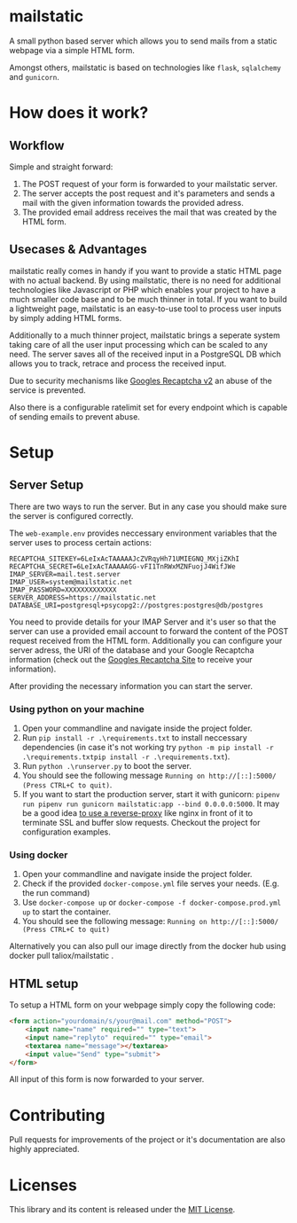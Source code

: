 # mailstatic
A small python based server which allows you to send mails from a static webpage via a simple HTML form.

Amongst others, mailstatic is based on technologies like `flask`, `sqlalchemy` and `gunicorn`. 

# How does it work?
## Workflow

Simple and straight forward:

1. The POST request of your form is forwarded to your mailstatic server. 
2. The server accepts the post request and it's parameters and sends a mail with the given information towards the provided adress.
3. The provided email address receives the mail that was created by the HTML form.

## Usecases & Advantages

mailstatic really comes in handy if you want to provide a static HTML page with no actual backend.
By using mailstatic, there is no need for additional technologies like Javascript or PHP which enables your project to have a much smaller code base and to be much thinner in total. If you want to build a lightweight page, mailstatic is an easy-to-use tool to process user inputs by simply adding HTML forms.

Additionally to a much thinner project, mailstatic brings a seperate system taking care of all the user input processing which can be scaled to any need. The server saves all of the received input in a PostgreSQL DB which allows you to track, retrace and process the received input.

Due to security mechanisms like [Googles Recaptcha v2](https://developers.google.com/recaptcha/docs/display) an abuse of the service is prevented.

Also there is a configurable ratelimit set for every endpoint which is capable of sending emails to prevent abuse. 

# Setup

## Server Setup

There are two ways to run the server. But in any case you should make sure the server is configured correctly.

The `web-example.env` provides neccessary environment variables that the server uses to process certain actions:

```env
RECAPTCHA_SITEKEY=6LeIxAcTAAAAAJcZVRqyHh71UMIEGNQ_MXjiZKhI
RECAPTCHA_SECRET=6LeIxAcTAAAAAGG-vFI1TnRWxMZNFuojJ4WifJWe
IMAP_SERVER=mail.test.server
IMAP_USER=system@mailstatic.net
IMAP_PASSWORD=XXXXXXXXXXXXX
SERVER_ADDRESS=https://mailstatic.net
DATABASE_URI=postgresql+psycopg2://postgres:postgres@db/postgres
```

You need to provide details for your IMAP Server and it's user so that the server can use a provided email account to forward the content of the POST request received from the HTML form.
Additionally you can configure your server adress, the URI of the database and your Google Recaptcha information (check out the [Googles Recaptcha Site](https://developers.google.com/recaptcha/docs/display) to receive your information).

After providing the necessary information you can start the server.

### Using python on your machine

1. Open your commandline and navigate inside the project folder.
2. Run `pip install -r .\requirements.txt` to install neccessary dependencies (in case it's not working try `python -m pip install -r .\requirements.txtpip install -r .\requirements.txt`).
3. Run `python .\runserver.py` to boot the server.
4. You should see the following message `Running on http://[::]:5000/ (Press CTRL+C to quit)`.
5. If you want to start the production server, start it with gunicorn:  `pipenv run pipenv run gunicorn mailstatic:app --bind 0.0.0.0:5000`. It may be a good idea [to use a reverse-proxy](http://docs.gunicorn.org/en/stable/deploy.html) like nginx in front of it to terminate SSL and buffer slow requests. Checkout the project for configuration examples.

### Using docker

1. Open your commandline and navigate inside the project folder.
2. Check if the provided `docker-compose.yml` file serves your needs. (E.g. the run command)
3. Use `docker-compose up` or `docker-compose -f docker-compose.prod.yml up` to start the container.
4. You should see the following message: `Running on http://[::]:5000/ (Press CTRL+C to quit)`

Alternatively you can also pull our image directly from the docker hub using docker pull taliox/mailstatic .

## HTML setup

To setup a HTML form on your webpage simply copy the following code:

```html
<form action="yourdomain/s/your@mail.com" method="POST">
    <input name="name" required="" type="text">
    <input name="replyto" required="" type="email">
    <textarea name="message"></textarea>
    <input value="Send" type="submit">
</form>
```

All input of this form is now forwarded to your server.

# Contributing
Pull requests for improvements of the project or it's documentation are also highly appreciated.

# Licenses
This library and its content is released under the [MIT License](https://choosealicense.com/licenses/mit/).
